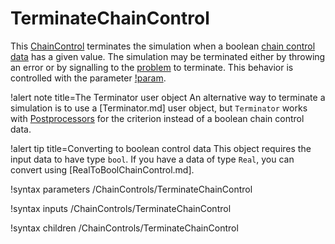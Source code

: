# TerminateChainControl

This [ChainControl](syntax/ChainControls/index.md) terminates the simulation
when a boolean [chain control data](/ChainControlData.md) has a given value.
The simulation may be terminated either by throwing an error or by signalling
to the [problem](/FEProblemBase.md) to terminate. This behavior is controlled
with the parameter [!param](/ChainControls/TerminateChainControl/throw_error).

!alert note title=The Terminator user object
An alternative way to terminate a simulation is to use a [Terminator.md] user object,
but `Terminator` works with [Postprocessors](Postprocessors/index.md) for the criterion
instead of a boolean chain control data.

!alert tip title=Converting to boolean control data
This object requires the input data to have type `bool`. If you have a data of
type `Real`, you can convert using [RealToBoolChainControl.md].

!syntax parameters /ChainControls/TerminateChainControl

!syntax inputs /ChainControls/TerminateChainControl

!syntax children /ChainControls/TerminateChainControl
